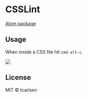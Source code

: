 # CSSLint

[Atom package](https://atom.io/packages/csslint)

## Usage

When inside a CSS file hit `cmd-alt-c`.

![](http://note.io/1etCFPN)

## License

MIT © tcarlsen
